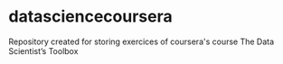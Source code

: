 # datasciencecoursera
Repository created for storing exercices of coursera's course The Data Scientist’s Toolbox
